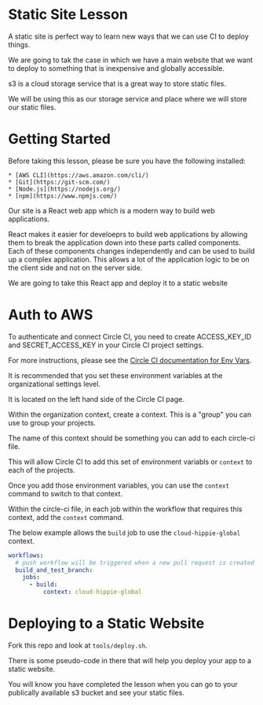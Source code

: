 # Static Site Lesson

A static site is perfect way to learn new ways that we can use CI to deploy things.

We are going to tak the case in which we have a main website that we want to deploy to something that is inexpensive and globally accessible.

s3 is a cloud storage service that is a great way to store static files. 

We will be using this as our storage service and place where we will store our static files.

# Getting Started

Before taking this lesson, please be sure you have the following installed:

    * [AWS CLI](https://aws.amazon.com/cli/)
    * [Git](https://git-scm.com/)
    * [Node.js](https://nodejs.org/)
    * [npm](https://www.npmjs.com/)

Our site is a React web app which is a modern way to build web applications.

React makes it easier for develoeprs to build web applications by allowing them to break the application down into these parts called components. Each of these components changes independently and can be used to build up a complex application. This allows a lot of the application logic to be on the client side and not on the server side. 

We are going to take this React app and deploy it to a static website


# Auth to AWS 

To authenticate and connect Circle CI, you need to create ACCESS_KEY_ID and SECRET_ACCESS_KEY in your Circle CI project settings.

For more instructions, please see the [Circle CI documentation for Env Vars](https://circleci.com/docs/2.0/ecs-ecr#configure-circleci-environment-variables).

It is recommended that you set these environment variables at the organizational settings level.

It is located on the left hand side of the Circle CI page.

Within the organization context, create a context. This is a "group" you can use to group your projects.

The name of this context should be something you can add to each circle-ci file.

This will allow Circle CI to add this set of environment variabls or `context` to each of the projects.

Once you add those environment variables, you can use the `context` command to switch to that context.

Within the circle-ci file, in each job within the workflow that requires this context, add the `context` command.

The below example allows the `build` job to use the `cloud-hippie-global` context.


```yml
workflows:
  # push workflow will be triggered when a new pull request is created
  build_and_test_branch:
    jobs:
      - build:
          context: cloud-hippie-global
```



# Deploying to a Static Website

Fork this repo and look at `tools/deploy.sh`.

There is some pseudo-code in there that will help you deploy your app to a static website.

You will know you have completed the lesson when you can go to your publically available s3 bucket and see your static files.



